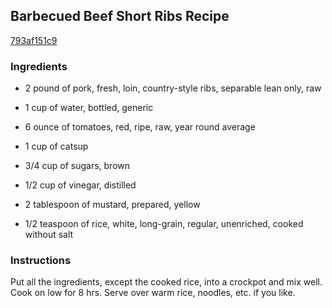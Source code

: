 ## Barbecued Beef Short Ribs Recipe

[793af151c9](http://cookeatshare.com/recipes/barbecued-beef-short-ribs-78447)

### Ingredients

 - 2 pound of pork, fresh, loin, country-style ribs, separable lean only, raw

 - 1 cup of water, bottled, generic

 - 6 ounce of tomatoes, red, ripe, raw, year round average

 - 1 cup of catsup

 - 3/4 cup of sugars, brown

 - 1/2 cup of vinegar, distilled

 - 2 tablespoon of mustard, prepared, yellow

 - 1/2 teaspoon of rice, white, long-grain, regular, unenriched, cooked without salt

### Instructions

Put all the ingredients, except the cooked rice, into a crockpot and mix well. Cook on low for 8 hrs. Serve over warm rice, noodles, etc. if you like.